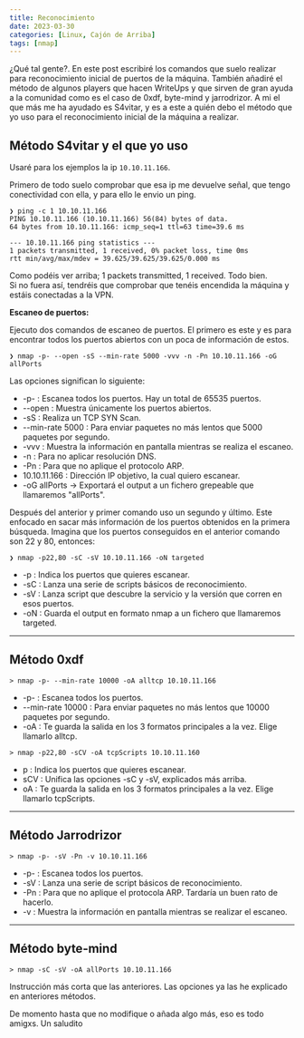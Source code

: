 ```yaml
---
title: Reconocimiento
date: 2023-03-30
categories: [Linux, Cajón de Arriba]
tags: [nmap]
---
```


¿Qué tal gente?. En este post escribiré los comandos que suelo realizar para reconocimiento inicial de puertos de la máquina. También añadiré el método de algunos players que hacen WriteUps y que sirven de gran ayuda a la comunidad como es el caso de 0xdf, byte-mind y jarrodrizor. A mi el que más me ha ayudado es S4vitar, y es a este a quién debo el método que yo uso para el reconocimiento inicial de la máquina a realizar.

## Método S4vitar y el que yo uso

Usaré para los ejemplos la ip `10.10.11.166`.

Primero de todo suelo comprobar que esa ip me devuelve señal, que tengo conectividad con ella, y para ello le envio un ping.
```
❯ ping -c 1 10.10.11.166
PING 10.10.11.166 (10.10.11.166) 56(84) bytes of data.
64 bytes from 10.10.11.166: icmp_seq=1 ttl=63 time=39.6 ms

--- 10.10.11.166 ping statistics ---
1 packets transmitted, 1 received, 0% packet loss, time 0ms
rtt min/avg/max/mdev = 39.625/39.625/39.625/0.000 ms
```
Como podéis ver arriba; 1 packets transmitted, 1 received. Todo bien.  
Si no fuera así, tendréis que comprobar que tenéis encendida la máquina y estáis conectadas a la VPN.

**Escaneo de puertos:**

Ejecuto dos comandos de escaneo de puertos. El primero es este y es para encontrar todos los puertos abiertos con un poca de información de estos.

```
❯ nmap -p- --open -sS --min-rate 5000 -vvv -n -Pn 10.10.11.166 -oG allPorts
```

Las opciones significan lo siguiente:  

* -p- : Escanea todos los puertos. Hay un total de 65535 puertos.
* --open : Muestra únicamente los puertos abiertos.
* -sS : Realiza un TCP SYN Scan.
* --min-rate 5000 : Para enviar paquetes no más lentos que 5000 paquetes por segundo.
* -vvv : Muestra la información en pantalla mientras se realiza el escaneo.
* -n : Para no aplicar resolución DNS.
* -Pn : Para que no aplique el protocolo ARP.
* 10.10.11.166 : Dirección IP objetivo, la cual quiero escanear.
* -oG allPorts -> Exportará el output a un fichero grepeable que llamaremos "allPorts".

Después del anterior y primer comando uso un segundo y último. Este enfocado en sacar más información de los puertos obtenidos en la primera búsqueda. Imagina que los puertos conseguidos en el anterior comando son 22 y 80, entonces:
```
❯ nmap -p22,80 -sC -sV 10.10.11.166 -oN targeted
```
* -p  : Indica los puertos que quieres escanear.  
* -sC : Lanza una serie de scripts básicos de reconocimiento.
* -sV : Lanza script que descubre la servicio y la versión que corren en esos puertos. 
* -oN : Guarda el output en formato nmap a un fichero que llamaremos targeted.

----

## Método 0xdf

```
> nmap -p- --min-rate 10000 -oA alltcp 10.10.11.166
```
* -p- : Escanea todos los puertos.
* --min-rate 10000 : Para enviar paquetes no más lentos que 10000 paquetes por segundo.
* -oA : Te guarda la salida en los 3 formatos principales a la vez. Elige llamarlo alltcp.

```
> nmap -p22,80 -sCV -oA tcpScripts 10.10.11.160
```
* p : Indica los puertos que quieres escanear.
* sCV : Unifica las opciones -sC y -sV, explicados más arriba.
* oA : Te guarda la salida en los 3 formatos principales a la vez. Elige llamarlo tcpScripts.

---

## Método Jarrodrizor

```
> nmap -p- -sV -Pn -v 10.10.11.166
```
* -p- : Escanea todos los puertos.
* -sV : Lanza una serie de script básicos de reconocimiento.
* -Pn : Para que no aplique el protocola ARP. Tardaría un buen rato de hacerlo.
* -v : Muestra la información en pantalla mientras se realizar el escaneo.

---

## Método byte-mind

```
> nmap -sC -sV -oA allPorts 10.10.11.166
```
Instrucción más corta que las anteriores. Las opciones ya las he explicado en anteriores métodos.

De momento hasta que no modifique o añada algo más, eso es todo amigxs. Un saludito




